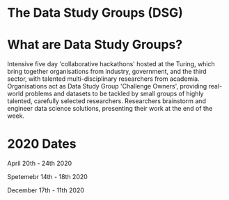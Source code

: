 The Data Study Groups (DSG)
=====================


What are Data Study Groups?
===========================
Intensive five day 'collaborative hackathons' hosted at the Turing, which bring together organisations from industry, government, and the third sector, with talented multi-disciplinary researchers from academia.
Organisations act as Data Study Group 'Challenge Owners', providing real-world problems and datasets to be tackled by small groups of highly talented, carefully selected researchers.
Researchers brainstorm and engineer data science solutions, presenting their work at the end of the week.



2020 Dates
==========

April 20th - 24th 2020 

Spetemebr 14th - 18th 2020

December 17th - 11th 2020 
